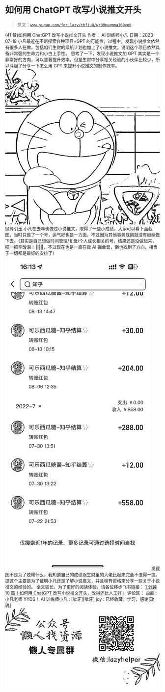 # 如何用 ChatGPT 改写小说推文开头

> 原文：[`www.yuque.com/for_lazy/thfiu8/wr39puqmma360ve0`](https://www.yuque.com/for_lazy/thfiu8/wr39puqmma360ve0)

<ne-h2 id="38fe8b5f" data-lake-id="38fe8b5f"><ne-heading-ext><ne-heading-anchor></ne-heading-anchor><ne-heading-fold></ne-heading-fold></ne-heading-ext><ne-heading-content><ne-text id="u0ef071a1">(41 赞)如何用 ChatGPT 改写小说推文开头</ne-text></ne-heading-content></ne-h2> <ne-p id="u71f10e9e" data-lake-id="u71f10e9e"><ne-text id="ubdc6e96a">作者： AI 训练师小凡</ne-text></ne-p> <ne-p id="ud12793f0" data-lake-id="ud12793f0"><ne-text id="uc056a993">日期：2023-07-19</ne-text></ne-p> <ne-p id="u94258333" data-lake-id="u94258333"><ne-text id="u47e591e8">小凡最近在不断探索各种项目+GPT 的可能性。过程中，发现小说推文依然有很多人在做，包括咱们生财的续航计划也加上了小说推文，说明这个项目依然具备非常强的生命力和小白上手性。</ne-text></ne-p> <ne-p id="u47f66247" data-lake-id="u47f66247"><ne-text id="uc79262b9">思考了一下，发现小说推文加 GPT 其实是一个非常好的方向，可以显著提升效率，但是生财中分享相关经验的小伙伴比较少，所以斗胆了分享一下怎么用 GPT 来提升小说推文的制作效率。</ne-text></ne-p> <ne-p id="u3afb0f12" data-lake-id="u3afb0f12"><ne-card data-card-name="image" data-card-type="inline" id="QaIdS" data-event-boundary="card">![](img/833f064162db1abc3d71860b00e727b6.png)</ne-card></ne-p> <ne-h2 id="f7afd5e4" data-lake-id="f7afd5e4"><ne-heading-ext><ne-heading-anchor></ne-heading-anchor><ne-heading-fold></ne-heading-fold></ne-heading-ext><ne-heading-content><ne-text id="u7c303760">抛砖引玉</ne-text></ne-heading-content></ne-h2> <ne-p id="u788612a4" data-lake-id="u788612a4"><ne-text id="u0f1ceefd">小凡在</ne-text><ne-text id="u4356e276" ne-bold="true" ne-underline="true">去年</ne-text><ne-text id="ue088cc84">也做过小说推文，取得了一些小成绩，大家可以看下面截图，当时只做了一个号，运气好也是一方面。不过因为其他事务耽搁就没有继续做下去。（其实是自己想做时间管理/复盘/个人成长相关的号，结果还是没做起来，哎一把辛酸泪！🤣🤣🤣，不过现在也是一直在做 AI 掘金营，倒也找到了方向，相当于一切都是最好的安排了）</ne-text></ne-p> <ne-p id="u7bf2382e" data-lake-id="u7bf2382e"><ne-card data-card-name="image" data-card-type="inline" id="LibgO" data-event-boundary="card">![](img/5eff2da8751cffdef066a420c9bf3fb2.png)</ne-card></ne-p> <ne-p id="u68f9bfc6" data-lake-id="u68f9bfc6"><ne-text id="ub0d0949a">发截图不是为了炫耀什么，我知道自己的成绩跟生财里的大佬比起来完全不值得一提。提这个主要是为了证明小凡还是了解小说推文，并且稍有资格来分享一些关于小说推文的经验的。</ne-text></ne-p> <ne-p id="u4b6fbb7b" data-lake-id="u4b6fbb7b"><ne-text id="uac0bbaeb">全文较长，为了更好的阅读体验，请各位移步飞书链接：</ne-text></ne-p> <ne-p id="ub5473ec1" data-lake-id="ub5473ec1">[<ne-text id="u9873f68a" ne-underline="true">1 分钟 10 篇！如何用 ChatGPT 改写小说推文开头，改得还比人工好！</ne-text>](https://fjt9w880tn.feishu.cn/docx/B4ibdEINHoGiqvxRvBZcZtZBncb)</ne-p> <ne-hole id="u68fab04d" data-lake-id="u68fab04d"><ne-card data-card-name="hr" data-card-type="block" id="lTpTm" data-event-boundary="card"><ne-p id="uda5ecc07" data-lake-id="uda5ecc07"><ne-text id="uf40ddb77">评论区：</ne-text></ne-p> <ne-p id="u33c75c46" data-lake-id="u33c75c46"><ne-text id="u874cc579">曲直 : 小凡老师 YYDS！</ne-text> <ne-text id="uc6558d28">AI 训练师小凡 : [呲牙][呲牙]</ne-text> <ne-text id="u27e25ff9">joy : 已经收藏。学习，感谢[玫瑰]</ne-text></ne-p> <ne-p id="u481092a7" data-lake-id="u481092a7"><ne-card data-card-name="image" data-card-type="inline" id="JsnwG" data-event-boundary="card">![](img/894d30a529e7c37bcd3392323c99941c.png)  <ne-hole id="ub2ac8d7f" data-lake-id="ub2ac8d7f"><ne-card data-card-name="hr" data-card-type="block" id="e8HaA" data-event-boundary="card"></ne-card></ne-hole></ne-card></ne-p></ne-card></ne-hole>